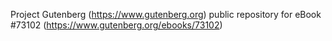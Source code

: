 Project Gutenberg (https://www.gutenberg.org) public repository for eBook #73102 (https://www.gutenberg.org/ebooks/73102)

